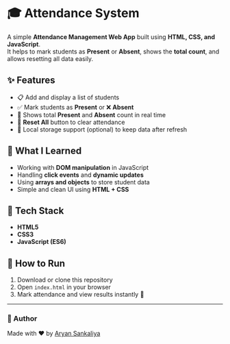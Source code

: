 # 🎓 Attendance System

A simple **Attendance Management Web App** built using **HTML, CSS, and JavaScript**.  
It helps to mark students as **Present** or **Absent**, shows the **total count**, and allows resetting all data easily.

## ✨ Features
- 📋 Add and display a list of students  
- ✅ Mark students as **Present** or ❌ **Absent**  
- 🔢 Shows total **Present** and **Absent** count in real time  
- 🔄 **Reset All** button to clear attendance  
- 💾 Local storage support (optional) to keep data after refresh

## 🧠 What I Learned
- Working with **DOM manipulation** in JavaScript  
- Handling **click events** and **dynamic updates**  
- Using **arrays and objects** to store student data  
- Simple and clean UI using **HTML + CSS**

## 🧰 Tech Stack
- **HTML5**
- **CSS3**
- **JavaScript (ES6)**

## 🚀 How to Run
1. Download or clone this repository  
2. Open `index.html` in your browser  
3. Mark attendance and view results instantly 🎉  

---

### 🧡 Author
Made with ❤️ by [Aryan Sankaliya](https://github.com/AryanSankaliya)
